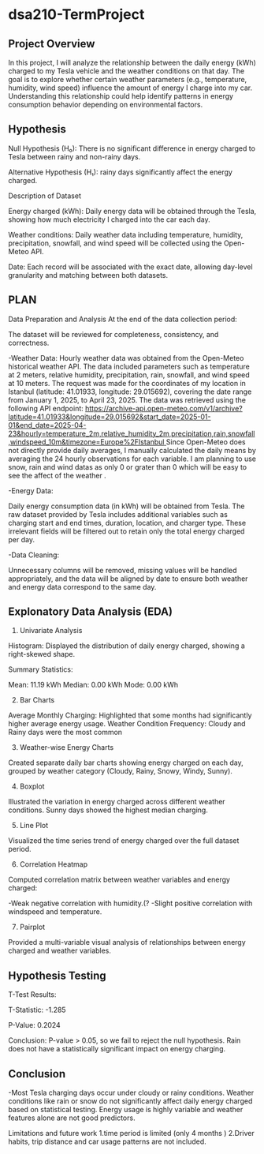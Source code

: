 # dsa210-TermProject


Project Overview
--

In this project, I will analyze the relationship between the daily energy (kWh) charged to my Tesla vehicle and the weather conditions on that day. The goal is to explore whether certain weather parameters (e.g., temperature, humidity, wind speed) influence the amount of energy I charge into my car. Understanding this relationship could help identify patterns in energy consumption behavior depending on environmental factors.


Hypothesis 
--

Null Hypothesis (H₀):  There is no significant difference in energy charged to Tesla between rainy and non-rainy days.

Alternative Hypothesis (H₁): rainy days significantly affect the energy charged.

Description of Dataset

Energy charged (kWh): Daily energy data will be obtained through the Tesla, showing how much electricity I charged into the car each day.

Weather conditions: Daily weather data including temperature, humidity, precipitation, snowfall, and wind speed will be collected using the Open-Meteo API.

Date: Each record will be associated with the exact date, allowing day-level granularity and matching between both datasets.

PLAN
--
Data Preparation and Analysis
At the end of the data collection period:

The dataset will be reviewed for completeness, consistency, and correctness.

-Weather Data:
Hourly weather data was obtained from the Open-Meteo historical weather API. The data included parameters such as temperature at 2 meters, relative humidity, precipitation, rain, snowfall, and wind speed at 10 meters. The request was made for the coordinates of my location in Istanbul (latitude: 41.01933, longitude: 29.015692), covering the date range from January 1, 2025, to April 23, 2025. The data was retrieved using the following API endpoint:
[https://archive-api.open-meteo.com/v1/archive?latitude=41.01933&longitude=29.015692&start_date=2025-01-01&end_date=2025-04-23&hourly=temperature_2m,relative_humidity_2m,precipitation,rain,snowfall,windspeed_10m&timezone=Europe%2FIstanbul
](https://archive-api.open-meteo.com/v1/archive?latitude=41.01933&longitude=29.01569&start_date=2024-06-30&end_date=2025-05-21&hourly=temperature_2m,relative_humidity_2m,rain,snowfall,windspeed_10m&timezone=Europe%2FIstanbul)
Since Open-Meteo does not directly provide daily averages, I manually calculated the daily means by averaging the 24 hourly observations for each variable.
I am planning to use snow, rain and wind datas as only 0 or grater than 0 which will be easy to see the affect of the weather .

-Energy Data:

Daily energy consumption data (in kWh) will be obtained from Tesla. The raw dataset provided by Tesla includes additional variables such as charging start and end times, duration, location, and charger type. These irrelevant fields will be filtered out to retain only the total energy charged per day.

-Data Cleaning:

Unnecessary columns will be removed, missing values will be handled appropriately, and the data will be aligned by date to ensure both weather and energy data correspond to the same day.

Explonatory Data Analysis (EDA)
--
1. Univariate Analysis

Histogram: Displayed the distribution of daily energy charged, showing a right-skewed shape.

Summary Statistics:

Mean: 11.19 kWh
Median: 0.00 kWh
Mode: 0.00 kWh

2. Bar Charts

Average Monthly Charging: Highlighted that some months had significantly higher average energy usage.
Weather Condition Frequency: Cloudy and Rainy days were the most common

3. Weather-wise Energy Charts

Created separate daily bar charts showing energy charged on each day, grouped by weather category (Cloudy, Rainy, Snowy, Windy, Sunny).

4. Boxplot

Illustrated the variation in energy charged across different weather conditions. Sunny days showed the highest median charging.

5. Line Plot

Visualized the time series trend of energy charged over the full dataset period.

6. Correlation Heatmap

Computed correlation matrix between weather variables and energy charged:

-Weak negative correlation with humidity.(?
-Slight positive correlation with windspeed and temperature.

7. Pairplot

Provided a multi-variable visual analysis of relationships between energy charged and weather variables.


Hypothesis Testing
--
T-Test Results:

T-Statistic: -1.285

P-Value: 0.2024

Conclusion: P-value > 0.05, so we fail to reject the null hypothesis. Rain does not have a statistically significant impact on energy charging.

Conclusion
--
-Most Tesla charging days occur under cloudy or rainy conditions.
Weather conditions like rain or snow do not significantly affect daily energy charged based on statistical testing.
Energy usage is highly variable and weather features alone are not good predictors.

Limitations and future work
1.time period is limited (only 4 months )
2.Driver habits, trip distance and car usage patterns are not included.
